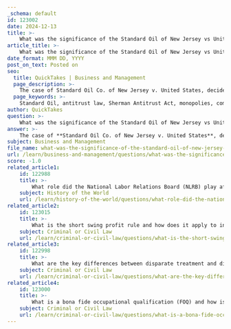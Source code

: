 ```yaml
---
_schema: default
id: 123002
date: 2024-12-13
title: >-
    What was the significance of the Standard Oil of New Jersey vs United States case in antitrust law?
article_title: >-
    What was the significance of the Standard Oil of New Jersey vs United States case in antitrust law?
date_format: MMM DD, YYYY
post_on_text: Posted on
seo:
  title: QuickTakes | Business and Management
  page_description: >-
    The case of Standard Oil Co. of New Jersey v. United States, decided in 1911, is a landmark in U.S. antitrust law, establishing a precedent for antitrust enforcement and introducing the 'Rule of Reason.' It marked a pivotal moment in regulating corporate power and reshaped the petroleum industry.
  page_keywords: >-
    Standard Oil, antitrust law, Sherman Antitrust Act, monopolies, competition, Supreme Court, John D. Rockefeller, Rule of Reason, corporate power, oil industry, government intervention
author: QuickTakes
question: >-
    What was the significance of the Standard Oil of New Jersey vs United States case in antitrust law?
answer: >-
    The case of **Standard Oil Co. of New Jersey v. United States**, decided in 1911, is a landmark moment in the evolution of antitrust law in the United States. This Supreme Court case tested the strength of the **Sherman Antitrust Act of 1890**, which was designed to combat monopolistic practices and promote competition.\n\nIn this case, the U.S. government accused Standard Oil, led by John D. Rockefeller, of monopolizing the petroleum industry through a series of anti-competitive actions, including the acquisition of numerous oil refining companies. The Court found Standard Oil guilty of violating the Sherman Act by engaging in practices that restrained trade and stifled competition. As a result, the Supreme Court ordered the breakup of Standard Oil into several geographically separate and competing firms.\n\nThe significance of this case lies in several key areas:\n\n1. **Precedent for Antitrust Enforcement**: The ruling established a clear precedent for future antitrust actions, demonstrating that the government could intervene to dismantle monopolies that harmed competition and consumer interests.\n\n2. **Introduction of the "Rule of Reason"**: The case introduced the "rule of reason" as a legal standard for evaluating business practices. This principle asserts that not all business practices that restrain trade are illegal; rather, they must be assessed based on their impact on competition and the public interest. This concept has influenced subsequent antitrust cases and continues to shape the legal landscape.\n\n3. **Impact on Corporate Power**: The decision marked a significant turning point in the regulation of corporate power in the United States, illustrating the government's willingness to challenge large corporations and their monopolistic practices.\n\n4. **Long-term Effects on the Oil Industry**: The breakup of Standard Oil not only transformed the oil industry but also set the stage for the emergence of several major oil companies that are still prominent today.\n\nOverall, the **Standard Oil case** is a foundational moment in U.S. antitrust law, reflecting the ongoing struggle to balance free-market principles with the need to prevent monopolistic practices that can harm consumers and stifle competition.
subject: Business and Management
file_name: what-was-the-significance-of-the-standard-oil-of-new-jersey-vs-united-states-case-in-antitrust-law.md
url: /learn/business-and-management/questions/what-was-the-significance-of-the-standard-oil-of-new-jersey-vs-united-states-case-in-antitrust-law
score: -1.0
related_article1:
    id: 122988
    title: >-
        What role did the National Labor Relations Board (NLRB) play after its creation in 1935?
    subject: History of the World
    url: /learn/history-of-the-world/questions/what-role-did-the-national-labor-relations-board-nlrb-play-after-its-creation-in-1935
related_article2:
    id: 123015
    title: >-
        What is the short swing profit rule and how does it apply to insiders?
    subject: Criminal or Civil Law
    url: /learn/criminal-or-civil-law/questions/what-is-the-short-swing-profit-rule-and-how-does-it-apply-to-insiders
related_article3:
    id: 122998
    title: >-
        What are the key differences between disparate treatment and disparate impact under the Civil Rights Act of 1964?
    subject: Criminal or Civil Law
    url: /learn/criminal-or-civil-law/questions/what-are-the-key-differences-between-disparate-treatment-and-disparate-impact-under-the-civil-rights-act-of-1964
related_article4:
    id: 123000
    title: >-
        What is a bona fide occupational qualification (FOQ) and how is it applied?
    subject: Criminal or Civil Law
    url: /learn/criminal-or-civil-law/questions/what-is-a-bona-fide-occupational-qualification-foq-and-how-is-it-applied
---
```


&nbsp;